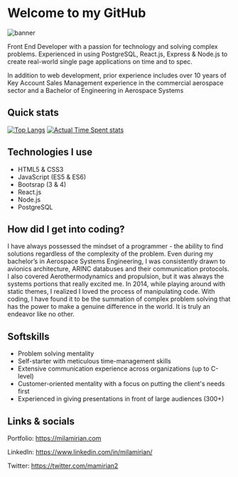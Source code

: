 # Welcome to my GitHub

![banner](https://user-images.githubusercontent.com/62856013/95694848-f410ec00-0be8-11eb-9ad2-607a03853e68.png)

Front End Developer with a passion for technology and solving complex problems. Experienced in using PostgreSQL, React.js, Express & Node.js to create real-world single page applications on time and to spec.

In addition to web development, prior experience includes over 10 years of Key Account Sales Management experience in the commercial aerospace sector and a Bachelor of Engineering in Aerospace Systems

## Quick stats

[![Top Langs](https://github-readme-stats.vercel.app/api/top-langs/?username=mil-amirian)](https://github.com/mil-amirian/github-readme-stats)
[![Actual Time Spent stats](https://github-readme-stats.vercel.app/api/wakatime?username=mil-amirian)](https://github.com/mil-amirian/github-readme-stats)


## Technologies I use

* HTML5 & CSS3
* JavaScript (ES5 & ES6)
* Bootsrap (3 & 4)
* React.js
* Node.js
* PostgreSQL

## How did I get into coding?

I have always possessed the mindset of a programmer - the ability to find solutions regardless of the complexity of the problem. Even during my bachelor’s in Aerospace Systems Engineering, I was consistently drawn to avionics architecture, ARINC databuses and their communication protocols. I also covered Aerothermodynamics and propulsion, but it was always the systems portions that really excited me. In 2014, while playing around with static themes, I realized I loved the process of manipulating code. With coding, I have found it to be the summation of complex problem solving that has the power to make a genuine difference in the world. It is truly an endeavor like no other.

## Softskills

* Problem solving mentality
* Self-starter with meticulous time-management skills
* Extensive communication experience across organizations (up to C-level)
* Customer-oriented mentality with a focus on putting the client's needs first
* Experienced in giving presentations in front of large audiences (300+)


## Links & socials

Portfolio: https://milamirian.com

LinkedIn: https://www.linkedin.com/in/milamirian/

Twitter: https://twitter.com/mamirian2

